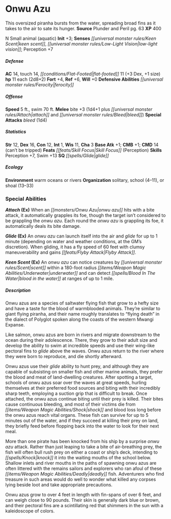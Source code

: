 ﻿---
cssclass: [monsters]
title1: Onwu Azu
desc_short: This oversized piranha bursts from the water, spreading broad fins as
  it takes to the air to sate its hunger.
title2: Onwu Azu
CR: 1
sources:
- name: Plunder and Peril
  page: 63
  link: http://paizo.com/products/btpy99se?Pathfinder-Module-Plunder-Peril
XP: 400
alignment: N
size: Small
type: animal
subtypes:
- aquatic
initiative:
  bonus: 3
senses:
  keen scent: true
  low-light vision: true
AC:
  AC: 14
  touch: 14
  flat_footed: 11
  components:
    dex: 3
    size: 1
HP:
  HP: 11
  long: 2d8+2
saves:
  fort: 4
  ref: 6
  will: 0
defensive_abilities:
- ferocity
speeds:
  base: 5
  swim: 70
attacks:
  melee:
  - - text: bite +3 (1d4+1 plus attach and bleed)
      entries:
      - - damage: 1d4+1
        - effect: attach
        - effect: bleed
      attack: bite
      bonus:
      - 3
  special:
  - bleed (1d4)
ability_scores:
  STR: 12
  DEX: 16
  CON: 12
  INT: 1
  WIS: 11
  CHA: 3
BAB: 1
CMB: 1
CMD: 14
CMD_other: can't be tripped
feats:
- name: Skill Focus (Perception)
skills:
  Perception: 7
  Swim: 13
special_qualities:
- glide
ecology:
  environment: warm oceans or rivers
  organization: solitary, school (4-11), or shoal (13-33)
special_abilities:
  Attach (Ex): When an onwu azu hits with a bite attack, it automatically grapples
    its foe, though the target isn't considered to be grappling the onwu azu. Each
    round the onwu azu is grappling its foe, it automatically deals its bite damage.
  Glide (Ex): An onwu azu can launch itself into the air and glide for up to 1 minute
    (depending on water and weather conditions, at the GM's discretion). When gliding,
    it has a fly speed of 60 feet with clumsy maneuverability and gains Flyby Attack.
  Keen Scent (Ex): An onwu azu can notice creatures by scent within a 180-foot radius
    underwater and can detect blood in the water at ranges of up to 1 mile.
desc_long: |-
  Onwu azus are a species of saltwater flying fish that grow to a hefty size and have a taste for the blood of warmblooded animals. They're similar to giant flying piranha, and their name roughly translates to “flying death” in the dialect of Polyglot spoken along the coasts of the western Mwangi Expanse.

  Like salmon, onwu azus are born in rivers and migrate downstream to the ocean during their adolescence. There, they grow to their adult size and develop the ability to swim at incredible speeds and use their wing-like pectoral fins to glide above the waves. Onwu azus return to the river where they were born to reproduce, and die shortly afterward.

  Onwu azus use their glide ability to hunt prey, and although they are capable of subsisting on smaller fish and other marine animals, they prefer the blood and meat of land-dwelling creatures. After spotting a target, schools of onwu azus soar over the waves at great speeds, hurling themselves at their preferred food sources and biting with their incredibly sharp teeth, employing a suction grip that is difficult to break. Once attached, the onwu azus continue biting until their prey is killed. Their bites cause continuous bleeding, and most of their victims die from shock and blood loss long before the onwu azus reach vital organs. These fish can survive for up to 5 minutes out of the water, and if they succeed at killing their prey on land, they briefly feed before flopping back into the water to look for their next meal.

  More than one pirate has been knocked from his ship by a surprise onwu azu attack. Rather than just leaping to take a bite of air-breathing prey, the fish will often bull rush prey on either a coast or ship's deck, intending to knock it into the waiting mouths of the school below. Shallow inlets and river mouths in the paths of spawning onwu azus are often littered with the remains sailors and explorers who ran afoul of these deadly fish. Adventurers who find treasure in such areas would do well to wonder what killed any corpses lying beside loot and take appropriate precautions.

  Onwu azus grow to over 4 feet in length with fin-spans of over 6 feet, and can weigh close to 90 pounds. Their skin is generally dark blue or brown, and their pectoral fins are a scintillating red that shimmers in the sun with a kaleidoscope of colors.

---

# Onwu Azu
This oversized piranha bursts from the water, spreading broad fins as it takes to the air to sate its hunger.
**Source** Plunder and Peril pg. 63
**XP** 400

N Small animal (aquatic)
**Init** +3; **Senses** _[[universal monster rules/Keen Scent|keen scent]]_, _[[universal monster rules/Low-Light Vision|low-light vision]]_; Perception +7

##### Defense

**AC** 14, touch 14, _[[conditions/Flat-Footed|flat-footed]]_ 11 (+3 Dex, +1 size)
**hp** 11 each (2d8+2)
**Fort** +4, **Ref** +6, **Will** +0
**Defensive Abilities** _[[universal monster rules/Ferocity|ferocity]]_

##### Offense
**Speed** 5 ft., swim 70 ft.
**Melee** bite +3 (1d4+1 plus _[[universal monster rules/Attach|attach]]_ and _[[universal monster rules/Bleed|bleed]]_)
**Special Attacks** _bleed_ (1d4)

##### Statistics
**Str** 12, **Dex** 16, **Con** 12, **Int** 1, **Wis** 11, **Cha** 3
**Base Atk** +1; **CMB** +1; **CMD** 14 (can’t be tripped)
**Feats** _[[feats/Skill Focus|Skill Focus]]_ (Perception)
**Skills** Perception +7, Swim +13
**SQ** _[[spells/Glide|glide]]_

##### Ecology

**Environment** warm oceans or rivers
**Organization** solitary, school (4–11), or shoal (13–33)

### Special Abilities

**_Attach_ (Ex)** When an _[[monsters/Onwu Azu|onwu azu]]_ hits with a bite attack, it automatically grapples its foe, though the target isn’t considered to be grappling the _onwu azu_. Each round the _onwu azu_ is grappling its foe, it automatically deals its bite damage.

**_Glide_ (Ex)** An _onwu azu_ can launch itself into the air and _glide_ for up to 1 minute (depending on water and weather conditions, at the GM’s discretion). When gliding, it has a fly speed of 60 feet with clumsy maneuverability and gains _[[feats/Flyby Attack|Flyby Attack]]_.

**_Keen Scent_ (Ex)** An _onwu azu_ can notice creatures by _[[universal monster rules/Scent|scent]]_ within a 180-foot radius _[[items/Weapon Magic Abilities/Underwater|underwater]]_ and can detect _[[spells/Blood In The Water|blood in the water]]_ at ranges of up to 1 mile.

##### Description

Onwu azus are a species of saltwater flying fish that grow to a hefty size and have a taste for the blood of warmblooded animals. They’re similar to giant flying piranha, and their name roughly translates to “flying death” in the dialect of Polyglot spoken along the coasts of the western Mwangi Expanse.

Like salmon, onwu azus are born in rivers and migrate downstream to the ocean during their adolescence. There, they grow to their adult size and develop the ability to swim at incredible speeds and use their wing-like pectoral fins to _glide_ above the waves. Onwu azus return to the river where they were born to reproduce, and die shortly afterward.

Onwu azus use their _glide_ ability to hunt prey, and although they are capable of subsisting on smaller fish and other marine animals, they prefer the blood and meat of land-dwelling creatures. After spotting a target, schools of onwu azus soar over the waves at great speeds, hurling themselves at their preferred food sources and biting with their incredibly sharp teeth, employing a suction grip that is difficult to break. Once attached, the onwu azus continue biting until their prey is killed. Their bites cause continuous bleeding, and most of their victims die from _[[items/Weapon Magic Abilities/Shock|shock]]_ and blood loss long before the onwu azus reach vital organs. These fish can survive for up to 5 minutes out of the water, and if they succeed at killing their prey on land, they briefly feed before flopping back into the water to look for their next meal.

More than one pirate has been knocked from his ship by a surprise _onwu azu_ attack. Rather than just leaping to take a bite of air-breathing prey, the fish will often bull rush prey on either a coast or ship’s deck, intending to _[[spells/Knock|knock]]_ it into the waiting mouths of the school below. Shallow inlets and river mouths in the paths of spawning onwu azus are often littered with the remains sailors and explorers who ran afoul of these _[[items/Weapon Magic Abilities/Deadly|deadly]]_ fish. Adventurers who find treasure in such areas would do well to wonder what killed any corpses lying beside loot and take appropriate precautions.

Onwu azus grow to over 4 feet in length with fin-spans of over 6 feet, and can weigh close to 90 pounds. Their skin is generally dark blue or brown, and their pectoral fins are a scintillating red that shimmers in the sun with a kaleidoscope of colors.
